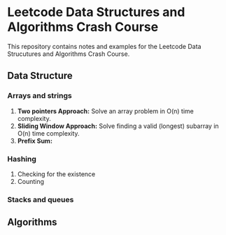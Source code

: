 # Leetcode Data Structures and Algorithms Crash Course

This repository contains notes and examples for the Leetcode Data Strucutures and Algorithms Crash Course.

## Data Structure
### Arrays and strings
1. **Two pointers Approach:** Solve an array problem in O(n) time complexity.
2. **Sliding Window Approach:** Solve finding a valid (longest) subarray in O(n) time complexity.
3. **Prefix Sum:**

### Hashing
1. Checking for the existence
2. Counting


### Stacks and queues


## Algorithms